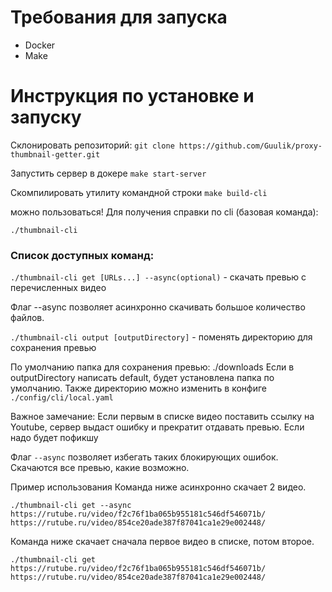 # Требования для запуска
- Docker
- Make


# Инструкция по установке и запуску
Склонировать репозиторий:
`git clone https://github.com/Guulik/proxy-thumbnail-getter.git`

Запустить сервер в докере
`make start-server`

Скомпилировать утилиту командной строки
`make build-cli`

можно пользоваться!
Для получения справки по cli (базовая команда):

`./thumbnail-cli`

### Список доступных команд:

`./thumbnail-cli get [URLs...] --async(optional)` - скачать превью с перечисленных видео

Флаг --async позволяет асинхронно скачивать большое количество файлов.

`./thumbnail-cli output [outputDirectory]` - поменять директорию для сохранения превью

По умолчанию папка для сохранения превью: ./downloads Если в outputDirectory написать default, будет установлена папка по умолчанию. Также директорию можно изменить в конфиге `./config/cli/local.yaml`

Важное замечание:
Если первым в списке видео поставить ссылку на Youtube, сервер выдаст ошибку и прекратит отдавать превью. Если надо будет пофикшу

Флаг `--async` позволяет избегать таких блокирующих ошибок. Скачаются все превью, какие возможно.

Пример использования
Команда ниже асинхронно скачает 2 видео.

`./thumbnail-cli get --async https://rutube.ru/video/f2c76f1ba065b955181c546df546071b/ https://rutube.ru/video/854ce20ade387f87041ca1e29e002448/`

Команда ниже скачает сначала первое видео в списке, потом второе.

`./thumbnail-cli get https://rutube.ru/video/f2c76f1ba065b955181c546df546071b/ https://rutube.ru/video/854ce20ade387f87041ca1e29e002448/`
